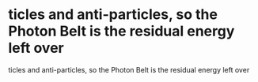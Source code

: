 # ticles and anti-particles, so the Photon Belt is the residual energy left over

ticles and anti-particles, so the Photon Belt is the residual energy left over